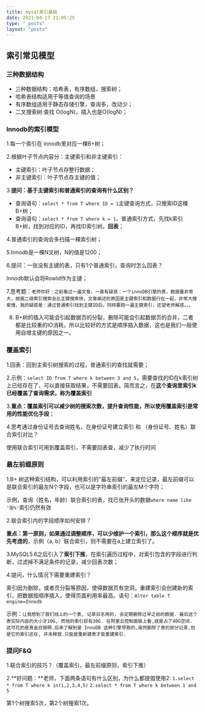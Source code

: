 ```yaml
---
title: mysql索引基础
date: 2021-04-17 21:05:25
type: "_posts"
layout: "posts"
---
```


## 索引常见模型

### 三种数据结构

* 三种数据结构：哈希表，有序数组，搜索树；
* 哈希表结构适用于等值查询的场景
* 有序数组适用于静态存储引擎，查询多，改动少；
* 二叉搜索树:查找 O(logN)，插入也是O(logN)；

### Innodb的索引模型

1.每一个索引在 innodb里对应一棵B+树；

2.根据叶子节点内容分：主键索引和非主键索引：

* 主键索引：叶子节点存整行数据；
* 非主键索引：叶子节点存主键的值；

3.**提问：基于主键索引和普通索引的查询有什么区别？**

* 查询语句：`select * from T where ID = 1`主键查询方式，只搜索ID这棵B+树；
* 查询语句：`select * from T where k = 1`，普通索引方式，先找k索引B+树，找到对应的ID，再找ID索引树。**回表**； 

4.普通索引的查询会多扫描一棵索引树；

5.Innodb是一棵N叉树，N的值是1200；

6.提问：一张没有主键的表，只有1个普通索引，查询时怎么回表？

   Innodb默认会将RowId作为主键；

7.思考题：`老师你好：之前看过一遍文章，一直有疑惑：一个innoDB引擎的表，数据量非常大，根据二级索引搜索会比主键搜索快，文章阐述的原因是主键索引和数据行在一起，非常大搜索慢，我的疑惑是：通过普通索引找到主键ID后，同样要跑一遍主键索引，还望老师解惑。。。`

8. B+树的插入可能会引起数据页的分裂，删除可能会引起数据页的合并，二者都是比较重的IO消耗，所以比较好的方式是顺序插入数据，这也是我们一般使用自增主键的原因之一。



### 覆盖索引

1.回表：回到主索引树搜索的过程，普通索引的查找就需要；

2.示例：`select ID from T where k between 3 and 5`，需要查找的ID在k索引树上已经存在了，可以直接获取结果，不需要回表。简而言之，在**这个查询里索引k已经覆盖了查询需求，称为覆盖索引**

3.**重点：覆盖索引可以减少树的搜索次数，提升查询性能，所以使用覆盖索引是常用的性能优化手段**；

4.思考通过身份证号去查询姓名，在身份证号建立索引 和 （身份证号、姓名）联合索引对比？

   使用联合索引可用到覆盖索引，不需要回表查，减少了执行时间

### 最左前缀原则

1.B+ 树这种索引结构，可以利用索引的“最左前缀”，来定位记录，最左前缀可以是联合索引的最左N个字段，也可以是字符串索引的最左M个字符；

示例，查询（姓名，年龄）联合索引的表，找已张开头的数据`where name like '张%'`索引仍然有效

2.联合索引内的字段顺序如何安排？

   **重点：第一原则，如果通过调整顺序，可以少维护一个索引，那么这个顺序就是优先考虑的**，示例（a, b）联合索引，则不需要在a上建立索引了。

3.MySQL5.6之后引入了**索引下推**，在索引遍历过程中，对索引包含的字段进行判断，过滤掉不满足条件的记录，减少回表次数；

4.提问，什么情况下需要重建索引？

  索引因为删除，或者页分裂等原因，使得数据页有空洞，重建索引会创建新的索引，把数据按顺序插入，使得页面利用率最高。语句：`Alter table T engine=Innodb`

示例：`让我想到了我们线上的一个表, 记录日志用的, 会定期删除过早之前的数据. 最后这个表实际内容的大小才10G, 而他的索引却有30G. 在阿里云控制面板上看,就是占了40G空间. 这可花的是真金白银啊.后来了解到是 InnoDB 这种引擎导致的,虽然删除了表的部分记录,但是它的索引还在, 并未释放.只能是重新建表才能重建索引.`

### 提问F&Q

1.联合索引的技巧？（覆盖索引，最左前缀原则，索引下推）

2.**好问题：**老师，下面两条语句有什么区别，为什么都提倡使用2:
   `1.select * from T where k in(1,2,3,4,5)`
   `2.select * from T where k between 1 and 5`

   第1个树搜索5次，第2个树搜索1次。
















